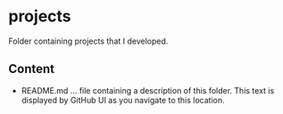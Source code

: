 # projects

Folder containing projects that I developed.

## Content
- README.md ... file containing a description of this folder. This text is displayed by GitHub UI as you navigate to this location.
